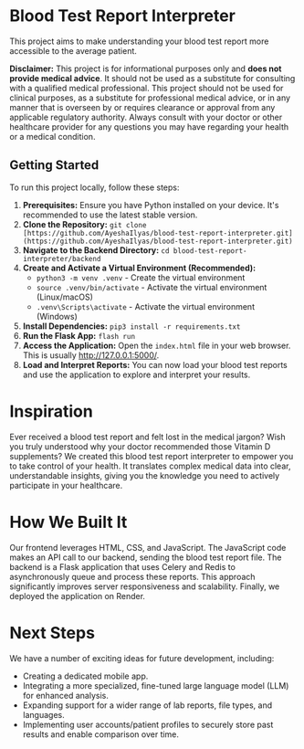 # Blood Test Report Interpreter

This project aims to make understanding your blood test report more accessible to the average patient.

**Disclaimer:** This project is for informational purposes only and **does not provide medical advice**. It should not be used as a substitute for consulting with a qualified medical professional.  This project should not be used for clinical purposes, as a substitute for professional medical advice, or in any manner that is overseen by or requires clearance or approval from any applicable regulatory authority.  Always consult with your doctor or other healthcare provider for any questions you may have regarding your health or a medical condition.

## Getting Started
To run this project locally, follow these steps:
1. **Prerequisites:** Ensure you have Python installed on your device.  It's recommended to use the latest stable version.
2. **Clone the Repository:**
```git clone [https://github.com/AyeshaIlyas/blood-test-report-interpreter.git](https://github.com/AyeshaIlyas/blood-test-report-interpreter.git)```
3. **Navigate to the Backend Directory:**
```cd blood-test-report-interpreter/backend```
4. **Create and Activate a Virtual Environment (Recommended):**
   - ```python3 -m venv .venv``` - Create the virtual environment
   - ```source .venv/bin/activate```  - Activate the virtual environment (Linux/macOS)
   - ```.venv\Scripts\activate```  - Activate the virtual environment (Windows)
5. **Install Dependencies:**
```pip3 install -r requirements.txt```
6. **Run the Flask App:**
```flash run```
7. **Access the Application:** Open the ```index.html``` file in your web browser. This is usually http://127.0.0.1:5000/.
8. **Load and Interpret Reports:** You can now load your blood test reports and use the application to explore and interpret your results.

# Inspiration
Ever received a blood test report and felt lost in the medical jargon?  Wish you truly understood why your doctor recommended those Vitamin D supplements?  We created this blood test report interpreter to empower you to take control of your health.  It translates complex medical data into clear, understandable insights, giving you the knowledge you need to actively participate in your healthcare.

# How We Built It
Our frontend leverages HTML, CSS, and JavaScript.  The JavaScript code makes an API call to our backend, sending the blood test report file.  The backend is a Flask application that uses Celery and Redis to asynchronously queue and process these reports. This approach significantly improves server responsiveness and scalability.  Finally, we deployed the application on Render.

# Next Steps
We have a number of exciting ideas for future development, including:
- Creating a dedicated mobile app.
- Integrating a more specialized, fine-tuned large language model (LLM) for enhanced analysis.
- Expanding support for a wider range of lab reports, file types, and languages.
- Implementing user accounts/patient profiles to securely store past results and enable comparison over time.
